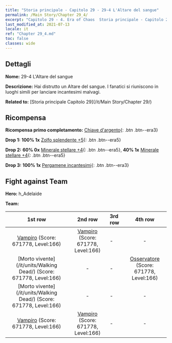```yaml
---
title: "Storia principale - Capitolo 29 - 29-4 L'Altare del sangue"
permalink: /Main Story/Chapter 29_4/
excerpt: "Capitolo 29 - 4. Era of Chaos  Storia principale - Capitolo 29_4. 29-4 L'Altare del sangue"
last_modified_at: 2021-07-13
locale: it
ref: "Chapter 29_4.md"
toc: false
classes: wide
---
```


## Dettagli

 **Nome:** 29-4 L'Altare del sangue

 **Descrizione:** Hai distrutto un Altare del sangue. I fanatici si riuniscono in luoghi simili per lanciare incantesimi malvagi.

 **Related to:** [Storia principale Capitolo 29](/it/Main Story/Chapter 29/)

## Ricompensa

 **Ricompensa primo completamento:** [Chiave d'argento](/ItemsIT/con_693/){: .btn .btn--era3}

 **Drop 1:** **100% 1x** [Zolfo splendente +5](/ItemsIT/mat_99/){: .btn .btn--era5}

 **Drop 2:** **60% 0x** [Minerale stellare +4](/ItemsIT/mat_89/){: .btn .btn--era5}, **40% 1x** [Minerale stellare +4](/ItemsIT/mat_89/){: .btn .btn--era5}

 **Drop 3:** **100% 1x** [Pergamene incantesimi](/ItemsIT/con_694/){: .btn .btn--era3}


## Fight against Team
 **Hero:** h_Adelaide

 **Team:**


  | 1st row | 2nd row | 3rd row | 4th row |
  |:----:|:----:|:----|:----:|
  | [Vampiro](/it/units/Vampire/) (Score: 671778, Level:166)  | [Vampiro](/it/units/Vampire/) (Score: 671778, Level:166)  | - | - |
  | [Morto vivente](/it/units/Walking Dead/) (Score: 671778, Level:166)  | - | - | [Osservatore](/it/units/Beholder/) (Score: 671778, Level:166)  |
  | [Morto vivente](/it/units/Walking Dead/) (Score: 671778, Level:166)  | - | - | - |
  | [Vampiro](/it/units/Vampire/) (Score: 671778, Level:166)  | [Vampiro](/it/units/Vampire/) (Score: 671778, Level:166)  | - | - |


